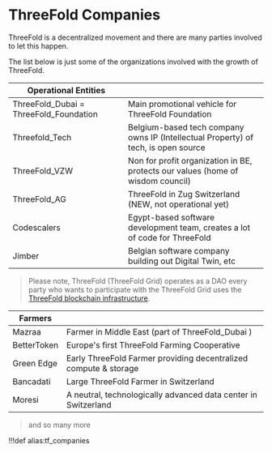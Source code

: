 # ThreeFold Companies

ThreeFold is a decentralized movement and there are many parties involved to let this happen.

The list below is just some of the organizations involved with the growth of ThreeFold.

| Operational Entities                   |                                                                                    |
| -------------------------------------- | ---------------------------------------------------------------------------------- |
| ThreeFold_Dubai = ThreeFold_Foundation | Main promotional vehicle for ThreeFold Foundation                                  |
| Threefold_Tech                         | Belgium-based tech company owns IP (Intellectual Property) of tech, is open source |
| ThreeFold_VZW                          | Non for profit organization in BE, protects our values (home of wisdom council)    |
| ThreeFold_AG                           | ThreeFold in Zug Switzerland (NEW, not operational yet)                            |
| Codescalers                            | Egypt-based software development team, creates a lot of code for ThreeFold         |
| Jimber                                 | Belgian software company building out Digital Twin, etc                            |


> Please note, ThreeFold (ThreeFold Grid) operates as a DAO every party who wants to participate with the ThreeFold Grid uses the [ThreeFold blockchain infrastructure](internet4:consensus3).


| Farmers     |                                                                  |
| ----------- | ---------------------------------------------------------------- |
| Mazraa      | Farmer in Middle East (part of ThreeFold_Dubai )                 |
| BetterToken | Europe's first ThreeFold Farming Cooperative                     |
| Green Edge  | Early ThreeFold Farmer providing decentralized compute & storage |
| Bancadati   | Large ThreeFold Farmer in Switzerland                            |
| Moresi      | A neutral, technologically advanced data center in Switzerland   |

> and so many more




!!!def alias:tf_companies